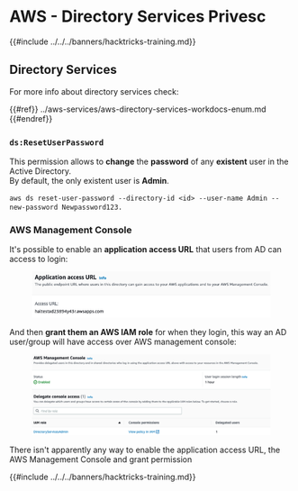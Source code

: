 # AWS - Directory Services Privesc

{{#include ../../../banners/hacktricks-training.md}}

## Directory Services

For more info about directory services check:

{{#ref}}
../aws-services/aws-directory-services-workdocs-enum.md
{{#endref}}

### `ds:ResetUserPassword`

This permission allows to **change** the **password** of any **existent** user in the Active Directory.\
By default, the only existent user is **Admin**.

```
aws ds reset-user-password --directory-id <id> --user-name Admin --new-password Newpassword123.
```

### AWS Management Console

It's possible to enable an **application access URL** that users from AD can access to login:

<figure><img src="../../../images/image (244).png" alt=""><figcaption></figcaption></figure>

And then **grant them an AWS IAM role** for when they login, this way an AD user/group will have access over AWS management console:

<figure><img src="../../../images/image (155).png" alt=""><figcaption></figcaption></figure>

There isn't apparently any way to enable the application access URL, the AWS Management Console and grant permission

{{#include ../../../banners/hacktricks-training.md}}
